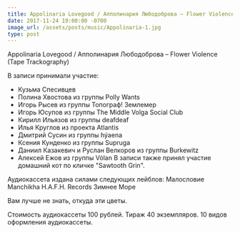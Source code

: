 ```yaml
---
title: Appolinaria Lovegood / Апполинария Любодоброва – Flower Violence (Tape Trackography) 
date: 2017-11-24 19:00:00 -0700
image_url: /assets/posts/music/Appolinaria-1.jpg
type: post
---
```

Appolinaria Lovegood / Апполинария Любодоброва – Flower Violence (Tape Trackography) 

В записи принимали участие: 
- Кузьма Спесивцев 
- Полина Хвостова из группы Polly Wants 
- Игорь Рысев из группы Топограф! Землемер 
- Игорь Юсупов из группы The Middle Volga Social Club 
- Кирилл Ильязов из группы deafdeaf 
- Илья Круглов из проекта Atlantis 
- Дмитрий Сусин из группы hýaena 
- Ксения Кунденко из группы Supruga 
- Даниил Казакевич и Руслан Велкоров из группы Burkewitz 
- Алексей Ежов из группы Vólan 
В записи также принял участие домашний кот по кличке "Sawtooth Grin". 

Аудиокассета издана силами следующих лейблов: 
Малословие 
Manchikha 
H.A.F.H. Records 
Зимнее Море 

Вам лучше не знать, откуда эти цветы. 

Стоимость аудиокассеты 100 рублей. Тираж 40 экземпляров. 10 видов оформления аудиокассеты. 

